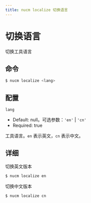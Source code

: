 ```yaml
---
title: nucm localize 切换语言
---
```


# 切换语言

切换工具语言

## 命令

```bash
$ nucm localize <lang>
```

## 配置

`lang`

- Default: null。可选参数：`'en'` | `'cn'`
- Required: true

工具语言。`en` 表示英文，`cn` 表示中文。

## 详细

切换英文版本

```bash
$ nucm localize en
```

切换中文版本

```bash
$ nucm localize cn
```
